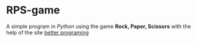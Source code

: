 # RPS-game
A simple program in *Python* using the game **Rock, Paper, Scissors** with the help of the site [better programing](https://betterprogramming.pub/3-fun-beginner-python-projects-with-random-numbers-df12c84a621)
